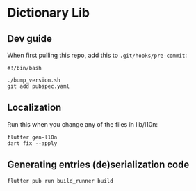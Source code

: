 # Dictionary Lib

## Dev guide
When first pulling this repo, add this to `.git/hooks/pre-commit`:
```
#!/bin/bash

./bump_version.sh
git add pubspec.yaml
```

## Localization
Run this when you change any of the files in lib/l10n:
```
flutter gen-l10n
dart fix --apply
```

## Generating entries (de)serialization code
```
flutter pub run build_runner build
```
